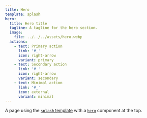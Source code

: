 ```yaml
---
title: Hero
template: splash
hero:
  title: Hero title
  tagline: A tagline for the hero section.
  image:
    file: ../../../assets/hero.webp
  actions:
    - text: Primary action
      link: '#_'
      icon: right-arrow
      variant: primary
    - text: Secondary action
      link: '#_'
      icon: right-arrow
      variant: secondary
    - text: Minimal action
      link: '#_'
      icon: external
      variant: minimal
---
```


A page using the [`splash` template](https://starlight.astro.build/reference/frontmatter/#template) with a [`hero`](https://starlight.astro.build/reference/frontmatter/#banner) component at the top.
